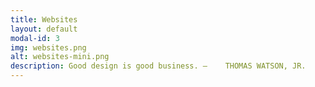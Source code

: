 ```yaml
---
title: Websites
layout: default
modal-id: 3
img: websites.png
alt: websites-mini.png
description: Good design is good business. —	THOMAS WATSON, JR.
---
```

